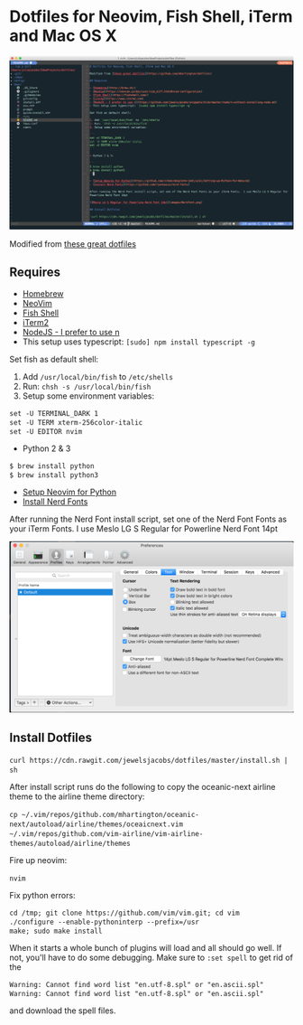 # Dotfiles for Neovim, Fish Shell, iTerm and Mac OS X

![NeoVim](images/nvim.png)

Modified from [these great dotfiles](https://github.com/mhartington/dotfiles)

## Requires

- [Homebrew](http://brew.sh/)
- [NeoVim](https://neovim.io/doc/user/vim_diff.html#nvim-configuration)
- [Fish Shell](http://fishshell.com/)
- [iTerm2](https://www.iterm2.com)
- [NodeJS - I prefer to use n](https://github.com/jewelsjacobs/snippets/blob/master/node/n-without-installing-node.md)
- This setup uses typescript: `[sudo] npm install typescript -g`

Set fish as default shell:

1. Add `/usr/local/bin/fish` to `/etc/shells`
2. Run: `chsh -s /usr/local/bin/fish`
3. Setup some environment variables:

```
set -U TERMINAL_DARK 1
set -U TERM xterm-256color-italic
set -U EDITOR nvim
```

- Python 2 & 3

```
$ brew install python
$ brew install python3
```

- [Setup Neovim for Python](https://github.com/zchee/deoplete-jedi/wiki/Setting-up-Python-for-Neovim)
- [Install Nerd Fonts](https://github.com/ryanoasis/nerd-fonts)

After running the Nerd Font install script, set one of the Nerd Font Fonts as your iTerm Fonts.  I use Meslo LG S Regular for Powerline Nerd Font 14pt

![Meslo LG S Regular for Powerline Nerd Font 14pt](images/Nerdfont.png)

## Install Dotfiles

`curl https://cdn.rawgit.com/jewelsjacobs/dotfiles/master/install.sh | sh`

After install script runs do the following to copy the oceanic-next airline theme to the airline theme directory:

`cp ~/.vim/repos/github.com/mhartington/oceanic-next/autoload/airline/themes/oceaicnext.vim ~/.vim/repos/github.com/vim-airline/vim-airline-themes/autoload/airline/themes`

Fire up neovim:

`nvim`

Fix python errors:

```
cd /tmp; git clone https://github.com/vim/vim.git; cd vim
./configure --enable-pythoninterp --prefix=/usr
make; sudo make install
```

When it starts a whole bunch of plugins will load and all should go well.  If not, you'll have to do some debugging.
Make sure to `:set spell` to get rid of the

```
Warning: Cannot find word list "en.utf-8.spl" or "en.ascii.spl"
Warning: Cannot find word list "en.utf-8.spl" or "en.ascii.spl"
```

and download the spell files.
